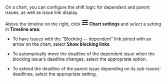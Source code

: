 On a chart, you can configure the shift logic for dependent and parent issues, as well as issue link display.

Above the timeline on the right, click ![](../../_assets/tracker/svg/gantt-settings-button.svg)&nbsp;**Chart settings** and select a setting in **Timeline area**:

* To have issues with the <q>Blocking — dependent</q> link joined with an arrow on the chart, select **Show blocking links**.

* To automatically move the deadline of the dependent issue when the blocking issue's deadline changes, select the appropriate option.

* To extend the deadline of the parent issue depending on its sub-issues' deadlines, select the appropriate setting.

